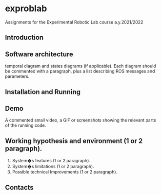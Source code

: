 # exproblab
Assignments for the Experimental Robotic Lab course a.y.2021/2022

## Introduction

## Software architecture
temporal diagram and states diagrams (if
applicable). Each diagram should be commented with a paragraph,
plus a list describing ROS messages and parameters.

## Installation and Running

## Demo
A commented small video, a GIF or screenshots showing the relevant
parts of the running code.

## Working hypothesis and environment (1 or 2 paragraph).
1. System�s features (1 or 2 paragraph).
2. System�s limitations (1 or 2 paragraph).
3. Possible technical Improvements (1 or 2 paragraph).

## Contacts
